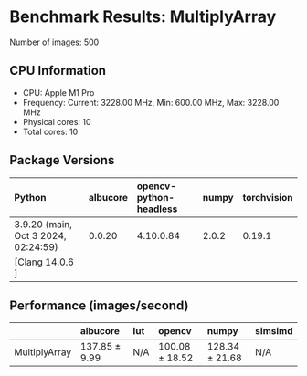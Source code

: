 # Benchmark Results: MultiplyArray

Number of images: 500

## CPU Information

- CPU: Apple M1 Pro
- Frequency: Current: 3228.00 MHz, Min: 600.00 MHz, Max: 3228.00 MHz
- Physical cores: 10
- Total cores: 10

## Package Versions

| Python                                | albucore   | opencv-python-headless   | numpy   | torchvision   |
|:--------------------------------------|:-----------|:-------------------------|:--------|:--------------|
| 3.9.20 (main, Oct  3 2024, 02:24:59)  | 0.0.20     | 4.10.0.84                | 2.0.2   | 0.19.1        |
| [Clang 14.0.6 ]                       |            |                          |         |               |

## Performance (images/second)

|               | albucore      | lut   | opencv         | numpy          | simsimd   |
|:--------------|:--------------|:------|:---------------|:---------------|:----------|
| MultiplyArray | 137.85 ± 9.99 | N/A   | 100.08 ± 18.52 | 128.34 ± 21.68 | N/A       |
